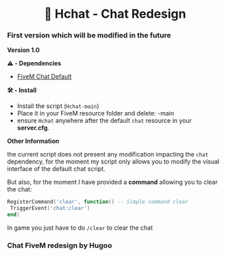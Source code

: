 <h1 align="center">🔖 Hchat - Chat Redesign</h1>

### First version which will be modified in the future

**Version 1.0**

**⚠️ - Dependencies**
- [FiveM Chat Default](https://github.com/citizenfx/cfx-server-data/tree/master/resources/%5Bgameplay%5D/chat)

**🛠 - Install**
- Install the script (``Hchat-main``)
- Place it in your FiveM resource folder and delete: -main
- ensure ``Hchat`` anywhere after the default ``chat`` resource in your **server.cfg**.

**Other Information**

the current script does not present any modification impacting the ``chat`` dependency, for the moment my script only allows you to modify the visual interface of the default chat script.

But also, for the moment I have provided a **command** allowing you to clear the chat:
```lua
RegisterCommand('clear', function() -- Simple command clear
 TriggerEvent('chat:clear')
end)
```
In game you just have to do ``/clear`` to clear the chat

### Chat FiveM redesign by Hugoo

